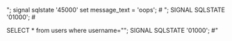 "; signal sqlstate '45000' set message_text = 'oops'; #
"; SIGNAL SQLSTATE '01000'; #

SELECT * from users where username=""; SIGNAL SQLSTATE '01000'; #"
